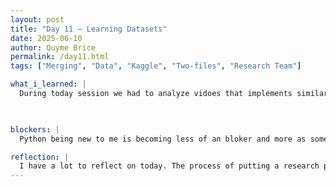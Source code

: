 ```yaml
---
layout: post
title: "Day 11 – Learning Datasets"
date: 2025-06-10
author: Quyme Brice
permalink: /day11.html
tags: ["Merging", "Data", "Kaggle", "Two-files", "Research Team"]

what_i_learned: |
  During today session we had to analyze vidoes that implements similar methods that we are doing. We had multiple videos to go through. These videos included using kaggle to obtain the dataset then clean it with a series of processes. The datasets could have different missing components that could mess with the final product/results. We are going through this process before we test the method on the actual data with flight delays. I learned about the complexity of datasets. One of the video the person actually misunderstood the file he downloaded and had to go back to download the rest. As the viewer I was able to see his method of going back to kaggle and unzip the file to add to his dataset. The person within the video shown a lot of method of surfing through his computer by strictly using his terminal. This method was new to me. The video explained running code but by seperate sections. Sometime its easier to watch someone do live coding then someone strictly only doing a turtorial. With this way you can see the code in actual use.

  

blockers: |
  Python being new to me is becoming less of an bloker and more as something I know how to do. Research is becoming more easy by the day. The only blocker would be analyzing a dataset. Cleaning it and using in a way to make a prediction model would be one of the only blocker. We are still learning taking our skill to the next level. Our team blockers are lessing by the day.

reflection: |
  I have a lot to reflect on today. The process of putting a research paper together requires a lot of aspects. These apects includes communication, research, learning weaknesses, and deep thinking. In order to create something we truly have to understand what we are creating. This is easier said than done. Everyone within the project have different perspectives of how to process certain problems. Understanding the next person perspective really help opening up your own. This is useful for everyday life we can use this in other areas outside of research. The idea of your research being used to create a difference in the whole is very interesting. A flight delay prediction have lots of usage within airports all over the world. I can reflect on the evolution of a person I am becoming day by day. This is a process that happens when your everyday self is challenged and has to evole. I feel like I on a next level, by tackling complex problems that comes to me and solving it to the best my ability. Python was a forgein language to me, and everyday it's becoming easier.
---
```

